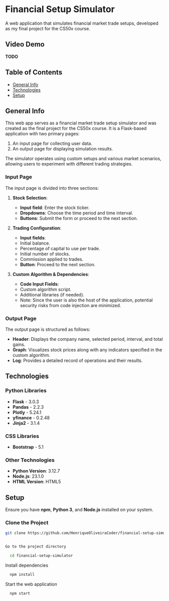# Financial Setup Simulator

A web application that simulates financial market trade setups, developed as my final project for the CS50x course.

## Video Demo
**TODO**

## Table of Contents
- [General Info](#general-info)
- [Technologies](#technologies)
- [Setup](#setup)

## General Info
This web app serves as a financial market trade setup simulator and was created as the final project for the CS50x course. It is a Flask-based application with two primary pages:
1. An input page for collecting user data.
2. An output page for displaying simulation results.

The simulator operates using custom setups and various market scenarios, allowing users to experiment with different trading strategies.

### Input Page
The input page is divided into three sections:
1. **Stock Selection**:
   - **Input field**: Enter the stock ticker.
   - **Dropdowns**: Choose the time period and time interval.
   - **Buttons**: Submit the form or proceed to the next section.
 
2. **Trading Configuration**:
   - **Input fields**:
 	- Initial balance.
 	- Percentage of capital to use per trade.
 	- Initial number of stocks.
 	- Commission applied to trades.
   - **Button**: Proceed to the next section.

3. **Custom Algorithm & Dependencies**:
   - **Code Input Fields**:
 	- Custom algorithm script.
 	- Additional libraries (if needed).
   - Note: Since the user is also the host of the application, potential security risks from code injection are minimized.

### Output Page
The output page is structured as follows:
- **Header**: Displays the company name, selected period, interval, and total gains.
- **Graph**: Visualizes stock prices along with any indicators specified in the custom algorithm.
- **Log**: Provides a detailed record of operations and their results.

## Technologies

### Python Libraries
- **Flask** - 3.0.3
- **Pandas** - 2.2.3
- **Plotly** - 5.24.1
- **yfinance** - 0.2.48
- **Jinja2** - 3.1.4

### CSS Libraries
- **Bootstrap** - 5.1

### Other Technologies
- **Python Version**: 3.12.7
- **Node.js**: 23.1.0
- **HTML Version**: HTML5

## Setup
Ensure you have **npm**, **Python 3**, and **Node.js** installed on your system.

### Clone the Project
```bash
git clone https://github.com/HenriqueOliveiraCoder/financial-setup-simulator


Go to the project directory
```

```bash
  cd financial-setup-simulator
```

Install dependencies

```bash
  npm install
```

Start the web application

```bash
  npm start
```




